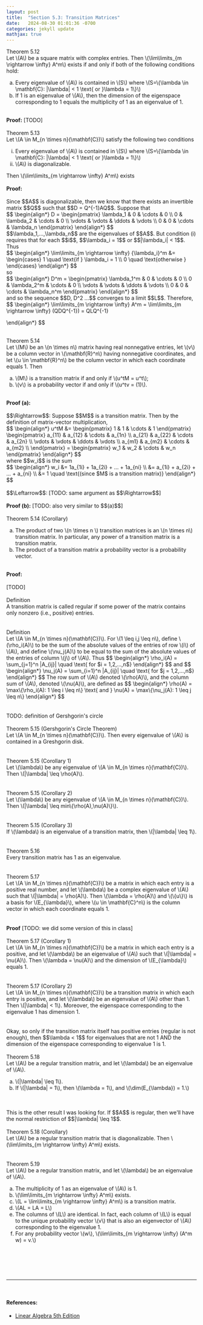 ```yaml
---
layout: post
title:  "Section 5.3: Transition Matrices"
date:   2024-08-30 01:01:36 -0700
categories: jekyll update
mathjax: true
---
```

<!---------------------------------------5.12--------------------------------------------->
<div class="purdiv">
Theorem 5.12
</div>
<div class="purbdiv">
Let \(A\) be a square matrix with complex entries. Then \(\lim\limits_{m \rightarrow \infty} A^m\) exists if and only if both of the following conditions hold:
<ol style="list-style-type:lower-alpha">
	<li>Every eigenvalue of \(A\) is contained in \(S\) where \(S=\{\lambda \in \mathbf{C}: |\lambda| < 1 \text{ or }\lambda = 1\}\)</li>
	<li>If 1 is an eigenvalue of \(A\), then the dimension of the eigenspace corresponding to 1 equals the multiplicity of 1 as an eigenvalue of 1. </li>
</ol>
</div>
<br>
<b>Proof:</b> [TODO]
<br>
<br>
<!----------------------------------------5.13-------------------------------------------->
<div class="purdiv">
Theorem 5.13
</div>
<div class="purbdiv">
Let \(A \in M_{n \times n}(\mathbf{C})\) satisfy the following two conditions
<ol type="i"> 
	<li>Every eigenvalue of \(A\) is contained in \(S\) where \(S=\{\lambda \in \mathbf{C}: |\lambda| < 1 \text{ or }\lambda = 1\}\)</li>
	<li>\(A\) is diagonalizable. </li>
</ol>
Then \(\lim\limits_{m \rightarrow \infty} A^m\) exists
</div>
<!------------------------------------------------------------------------------------>
<br>
<b>Proof:</b>
<br>
<br>
Since $$A$$ is diagonalizable, then we know that there exists an invertible matrix $$Q$$ such that $$D = Q^{-1}AQ$$. Suppose that
<div> 
$$
\begin{align*}
D = 
\begin{pmatrix} 
\lambda_1 & 0 & \cdots & 0 \\
0 & \lambda_2 & \cdots & 0 \\
\vdots & \vdots & \ddots & \vdots \\
0 & 0 & \cdots & \lambda_n
\end{pmatrix}
\end{align*}
$$
</div>
$$\lambda_1,...,\lambda_n$$ are the eigenvalues of $$A$$. But condition (i) requires that for each $$i$$, $$\lambda_i = 1$$ or $$|\lambda_i| < 1$$. Thus
<div>
$$
\begin{align*}
\lim\limits_{m \rightarrow \infty} {\lambda_i}^m &= \begin{cases} 1 \quad \text{if } \lambda_i = 1 \\ 0 \quad \text{otherwise } \end{cases}
\end{align*}
$$
</div>
so 
<div> 
$$
\begin{align*}
D^m = 
\begin{pmatrix} 
\lambda_1^m & 0 & \cdots & 0 \\
0 & \lambda_2^m & \cdots & 0 \\
\vdots & \vdots & \ddots & \vdots \\
0 & 0 & \cdots & \lambda_n^m
\end{pmatrix}
\end{align*}
$$
</div>
and so the sequence $$D, D^2 ...$$ converges to a limit $$L$$. Therefore,
<div> 
$$
\begin{align*}
\lim\limits_{m \rightarrow \infty} A^m = \lim\limits_{m \rightarrow \infty} (QDQ^{-1}) = QLQ^{-1}

\end{align*}
$$
</div>
<br>
<!----------------------------------------5.14-------------------------------------------->
<div class="purdiv">
Theorem 5.14
</div>
<div class="purbdiv">
Let \(M\) be an \(n \times n\) matrix having real nonnegative entries, let \(v\) be a column vector in \(\mathbf{R}^n\) having nonnegative coordinates, and let \(u \in \mathbf{R}^n\) be the column vector in which each coordinate equals 1. Then
<ol type="a"> 
	<li>\(M\) is a transition matrix if and only if \(u^tM = u^t\);</li>
	<li>\(v\) is a probability vector if and only if \(u^tv = (1)\). </li>
</ol>
</div>
<br>
<b>Proof (a):</b>
<br>
<br>
$$\Rightarrow$$: Suppose $$M$$ is a transition matrix. Then by the definition of matrix-vector multiplication,
<div> 
$$
\begin{align*}
u^tM &= 
\begin{pmatrix} 
1 & 1 & \cdots & 1
\end{pmatrix}
\begin{pmatrix} 
a_{11} & a_{12} & \cdots & a_{1n} \\
a_{21} & a_{22} & \cdots & a_{2n} \\
\vdots & \vdots & \ddots & \vdots \\
a_{m1} & a_{m2} & \cdots & a_{m2} \\
\end{pmatrix}
=
\begin{pmatrix}
w_1 & w_2 & \cdots & w_n
\end{pmatrix}
\end{align*}
$$
</div>
where $$w_i$$ is the sum 
<div> 
$$
\begin{align*}
w_i &= 1a_{1i} + 1a_{2i} + ... + 1a_{ni} \\
    &= a_{1i} + a_{2i} + ... + a_{ni} \\
	&= 1 \quad \text{(since $M$ is a transition matrix)}
\end{align*}
$$
</div>
<br>
$$\Leftarrow$$: [TODO: same argument as $$\Rightarrow$$]
<br>
<br><b>Proof (b):</b> [TODO: also very similar to $$(a)$$]
<br>
<br>
<!-----------------------------------5.14 (Corollary)----------------------------------------->
<div class="purdiv">
Theorem 5.14 (Corollary)
</div>
<div class="purbdiv">
<ol type="a"> 
	<li>The product of two \(n \times n \) transition matrices is an \(n \times n\) transition matrix. In particular, any power of a transition matrix is a transition matrix.</li>
	<li>The product of a transition matrix a probability vector is a probability vector.</li>
</ol>
</div>
<br>
<b>Proof:</b>
<br>
<br>
[TODO]
<br>
<br>
<!-----------------------------------Definition----------------------------------------->
<div class="bdiv">
Definition
</div>
<div class="bbdiv">
A transition matrix is called regular if some power of the matrix contains only nonzero (i.e., positive) entries.
</div>
<br>
<br>
<!-----------------------------------Definition----------------------------------------->
<div class="bdiv">
Definition
</div>
<div class="bbdiv">
Let \(A \in M_{n \times n}(\mathbf{C})\). For \(1 \leq i,j \leq n\), define \(\rho_i(A)\) to be the sum of the absolute values of the entries of row \(i\) of \(A\), and define \(\nu_j(A)\) to be equal to the sum of the absolute values of the entries of column \(j\) of \(A\). Thus
$$
\begin{align*}
\rho_i(A) = \sum_{j=1}^n |A_{ij}| \quad \text{ for $i = 1,2,...,n$}
\end{align*}
$$
and
$$
\begin{align*}
\nu_j(A) = \sum_{i=1}^n |A_{ij}| \quad \text{ for $j = 1,2,...,n$}
\end{align*}
$$
The row sum of \(A\) denoted \(\rho(A)\), and the column sum of \(A\), denoted \(\nu(A)\), are defined as
$$
\begin{align*}
\rho(A) = \max\{\rho_i(A): 1 \leq i \leq n\}
\text{ and }
\nu(A) = \max\{\nu_j(A): 1 \leq j \leq n\}
\end{align*}
$$
</div>
<br>
<br>
TODO: definition of Gershgorin's circle
<br>
<br>
<!-----------------------------------5.15----------------------------------------->
<div class="purdiv">
Theorem 5.15 (Gershgorin's Circle Theorem)
</div>
<div class="purbdiv">
Let \(A \in M_{n \times n}(\mathbf{C})\). Then every eigenvalue of \(A\) is contained in a Greshgorin disk.
</div>
<br>
<br>
<!-----------------------------5.15 (Corollary 1)---------------------------------->
<div class="purdiv">
Theorem 5.15 (Corollary 1)
</div>
<div class="purbdiv">
Let \(\lambda\) be any eigenvalue of \(A \in M_{n \times n}(\mathbf{C})\). Then \(|\lambda| \leq \rho(A)\).
</div>
<br>
<br>
<!-----------------------------5.15 (Corollary 1)---------------------------------->
<div class="purdiv">
Theorem 5.15 (Corollary 2)
</div>
<div class="purbdiv">
Let \(\lambda\) be any eigenvalue of \(A \in M_{n \times n}(\mathbf{C})\). Then \(|\lambda| \leq 
min\{\rho(A),\nu(A)\}\).
</div>
<br>
<br>
<!-----------------------------5.15 (Corollary 1)---------------------------------->
<div class="purdiv">
Theorem 5.15 (Corollary 3)
</div>
<div class="purbdiv">
If \(\lambda\) is an eigenvalue of a transition matrix, then \(|\lambda| \leq 1\).
</div>
<br>
<br>
<!--------------------------------------5.16----------------------------------------->
<div class="purdiv">
Theorem 5.16
</div>
<div class="purbdiv">
Every transition matrix has 1 as an eigenvalue.
</div>
<br>
<br>
<!--------------------------------------5.17----------------------------------------->
<div class="purdiv">
Theorem 5.17
</div>
<div class="purbdiv">
Let \(A \in M_{n \times n}(\mathbf{C})\) be a matrix in which each entry is a positive real number, and let \(\lambda\) be a complex eigenvalue of \(A\) such that \(|\lambda| = \rho(A)\). Then \(\lambda = \rho(A)\) and \(\{u\}\) is a basis for \(E_{\lambda}\), where \(u \in \mathbf{C}^n\) is the column vector in which each coordinate equals 1.
</div>
<br>
<br>
<b>Proof</b>
[TODO: we did some version of this in class]
<br>
<br>
<!-----------------------------------5.17 (Corollary 1)-------------------------------------->
<div class="purdiv">
Theorem 5.17 (Corollary 1)
</div>
<div class="purbdiv">
Let \(A \in M_{n \times n}(\mathbf{C})\) be a matrix in which each entry is a positive, and let \(\lambda\) be an eigenvalue of \(A\) such that \(|\lambda| = \nu(A)\). Then \(\lambda = \nu(A)\) and the dimension of \(E_{\lambda}\) equals 1.
</div>
<br>
<br>
<!----------------------------------- 5.17 (Corollary 2) -------------------------------------->
<div class="purdiv">
Theorem 5.17 (Corollary 2)
</div>
<div class="purbdiv">
Let \(A \in M_{n \times n}(\mathbf{C})\) be a transition matrix in which each entry is positive, and let \(\lambda\) be an eigenvalue of \(A\) other than 1. Then \(|\lambda| < 1\). Moreover, the eigenspace corresponding to the eigenvalue 1 has dimension 1.
</div>
<br>
<br>
Okay, so only if the transition matrix itself has positive entries (regular is not enough), then $$\lambda < 1$$ for eigenvalues that are not 1 AND the dimension of the eigenspace corresponding to eigenvalue 1 is 1.
<br>
<br>
<!-------------------------------------- 5.18 ---------------------------------------->
<div class="purdiv">
Theorem 5.18
</div>
<div class="purbdiv">
Let \(A\) be a regular transition matrix, and let \(\lambda\) be an eigenvalue of \(A\). 
<ol type="a"> 
	<li>\(|\lambda| \leq 1\).</li>
	<li>If \(|\lambda| = 1\), then \(\lambda = 1\), and \(\dim(E_{\lambda}) = 1.\)</li>
</ol>
</div>
<br>
<br>
This is the other result I was looking for. If $$A$$ is regular, then we'll have the normal restriction of $$|\lambda| \leq 1$$.
<br>
<br>
<!-------------------------------- 5.18 (Corollary) --------------------------------->
<div class="purdiv">
Theorem 5.18 (Corollary)
</div>
<div class="purbdiv">
Let \(A\) be a regular transition matrix that is diagonalizable. Then \(\lim\limits_{m \rightarrow \infty} A^m\) exists.
</div>
<br>
<br>
<!-------------------------------------- 5.19 ---------------------------------------->
<div class="purdiv">
Theorem 5.19
</div>
<div class="purbdiv">
Let \(A\) be a regular transition matrix, and let \(\lambda\) be an eigenvalue of \(A\). 
<ol type="a"> 
	<!--------(a)------------>
	<li>The multiplicity of 1 as an eigenvalue of \(A\) is 1.</li>
	<!--------(b)------------>
	<li>\(\lim\limits_{m \rightarrow \infty} A^m\) exists.</li>
	<!--------(c)------------>
	<li>\(L = \lim\limits_{m \rightarrow \infty} A^m\) is a transition matrix.</li>
	<!--------(d)------------>
	<li>\(AL = LA = L\)</li>
	<!--------(e)------------>
	<li>The columns of \(L\) are identical. In fact, each column of \(L\) is equal to the unique probability vector \(v\) that is also an eigenvector of \(A\) corresponding to the eigenvalue 1.</li>
	<!--------(f)------------>
	<li>For any probability vector \(w\), \(\lim\limits_{m \rightarrow \infty} (A^m w) = v.\)</li>
</ol>
</div>
<br>
<br>


<br>
<br>
<hr>
<br>
<!------------------------------------------------------------------------------------>
<h4><b>References:</b></h4>
<ul>
<li><a href="https://www.amazon.com/Linear-Algebra-5th-Stephen-Friedberg/dp/0134860241/ref=tmm_hrd_swatch_0?_encoding=UTF8&qid=&sr=">Linear Algebra 5th Edition</a></li>
</ul>
























